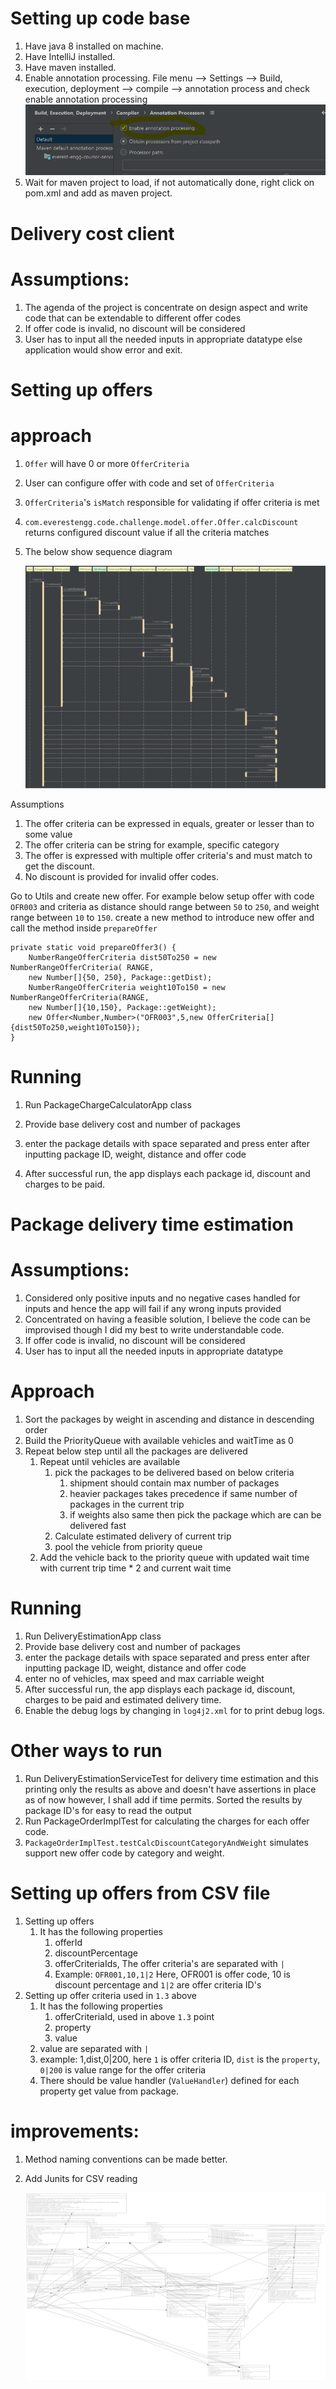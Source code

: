 
# Setting up code base

1. Have java 8 installed on machine.
2. Have IntelliJ installed.
3. Have maven installed.
4. Enable annotation processing. File menu --> Settings --> Build, execution, deployment --> compile --> annotation process and check  enable annotation processing
   ![img.png](img.png)
5. Wait for maven project to load, if not automatically done, right click on pom.xml and add as maven project.

# Delivery cost client
# Assumptions: 

1. The agenda of the project is concentrate on design aspect and write code that can be extendable to different offer codes
2. If offer code is invalid, no discount will be considered
3. User has to input all the needed inputs in appropriate datatype else application would show error and exit.

# Setting up offers

# approach
   1. `Offer` will have 0 or more `OfferCriteria`
   2. User can configure offer with code and set of `OfferCriteria`
   3. `OfferCriteria`'s `isMatch` responsible for validating if offer criteria is met
   4. `com.everestengg.code.challenge.model.offer.Offer.calcDiscount` returns configured discount value if all the criteria matches
   5. The below show sequence diagram
      
      ![PackageOrderImpl_calcCost.svg](PackageOrderImpl_calcCost.svg)


Assumptions
   1. The offer criteria can be expressed in equals, greater or lesser than to some value
   2. The offer criteria can be string for example, specific category
   3. The offer is expressed with multiple offer criteria's and must match to get the discount.
   4. No discount is provided for invalid offer codes.

Go to Utils and create new offer. For example below setup offer with code `OFR003` and criteria as 
distance should range between `50` to `250`, and weight range between `10` to `150`. create a new method to introduce new offer and call the method inside `prepareOffer`

    private static void prepareOffer3() {
        NumberRangeOfferCriteria dist50To250 = new NumberRangeOfferCriteria( RANGE,
        new Number[]{50, 250}, Package::getDist);
        NumberRangeOfferCriteria weight10To150 = new NumberRangeOfferCriteria(RANGE,
        new Number[]{10,150}, Package::getWeight);
        new Offer<Number,Number>("OFR003",5,new OfferCriteria[]{dist50To250,weight10To150});
    }

# Running
1. Run PackageChargeCalculatorApp class

2. Provide base delivery cost and number of packages

3. enter the package details with space separated and press enter after inputting package ID, weight, distance and offer code

4. After successful run, the app displays each package id, discount and charges to be paid.

# Package delivery time estimation

# Assumptions:

1. Considered only positive inputs and no negative cases handled for inputs and hence the app will fail if any wrong inputs provided
2. Concentrated on having a feasible solution, I believe the code can be improvised though I did my best to write understandable code.
3. If offer code is invalid, no discount will be considered
4. User has to input all the needed inputs in appropriate datatype

# Approach
1. Sort the packages by weight in ascending and distance in descending order
2. Build the PriorityQueue with available vehicles and waitTime as 0
3. Repeat below step until all the packages are delivered
   1. Repeat until vehicles are available
      1. pick the packages to be delivered based on below criteria
         1. shipment should contain max number of packages
         2. heavier packages takes precedence if same number of packages in the current trip
         3. if weights also same then pick the package which are can be delivered fast
      2. Calculate estimated delivery of current trip
      3. pool the vehicle from priority queue
   2. Add the vehicle back to the priority queue with updated wait time with current trip time * 2 and current wait time 


# Running

1. Run DeliveryEstimationApp class
2. Provide base delivery cost and number of packages
3. enter the package details with space separated and press enter after inputting package ID, weight, distance and offer code
4. enter no of vehicles, max speed and max carriable weight
5. After successful run, the app displays each package id, discount, charges to be paid and estimated delivery time.
6. Enable the debug logs by changing in `log4j2.xml` for to print debug logs.


# Other ways to run

1. Run DeliveryEstimationServiceTest for delivery time estimation and this printing only the results as above and doesn't have assertions in place as of now however, I shall add if time permits. Sorted the results by package ID's for easy to read the output
2. Run PackageOrderImplTest for calculating the charges for each offer code.
3. `PackageOrderImplTest.testCalcDiscountCategoryAndWeight` simulates support new offer code by category and weight.


# Setting up offers from CSV file

1. Setting up offers
   1. It has the following properties
      1. offerId
      2. discountPercentage
      3. offerCriteriaIds, The offer criteria's are separated with `|`
      4. Example: `OFR001,10,1|2` Here, OFR001 is offer code, 10 is discount percentage and `1|2` are offer criteria ID's
2. Setting up offer criteria used in `1.3` above
   1. It has the following properties
      1. offerCriteriaId, used in above `1.3` point
      2. property
      3. value
   2. value are separated with `|`
   3. example: 1,dist,0|200, here `1` is offer criteria ID, `dist` is the `property`, `0|200` is value range for the offer criteria
   4. There should be value handler (`ValueHandler`) defined for each property get value from package.
   
# improvements:
1. Method naming conventions can be made better.
2. Add Junits for CSV reading


   ![uml.png](uml.png)







